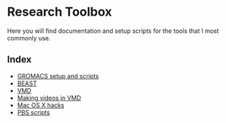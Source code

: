 # Research Toolbox

Here you will find documentation and setup scripts for the 
tools that I most commonly use.

## Index 

* [GROMACS setup and scripts](Gromacs/installation.md)
* [BEAST](Beast/installation.md)
* [VMD](VMD/tools.md)
* [Making videos in VMD](VMD/tools.md)
* [Mac OS X hacks](MacOSX/hacks.md)
* [PBS scripts](PBS/documentation.md)
